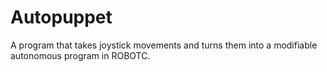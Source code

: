 Autopuppet
==========

A program that takes joystick movements and turns them into a modifiable autonomous program in ROBOTC.